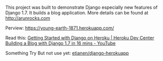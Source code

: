 This project was built to demonstrate Django especially new features of Django 1.7. It builds a blog application. More details can be found at http://arunrocks.com

Perview: https://young-earth-1871.herokuapp.com/

Read this:
[Getting Started with Django on Heroku | Heroku Dev Center](https://devcenter.heroku.com/articles/getting-started-with-django)
[Building a Blog with Django 1.7 in 16 mins - YouTube](https://www.youtube.com/watch?v=7rgph8en0Jc)

Something Try But not use yet:
[etianen/django-herokuapp](https://github.com/etianen/django-herokuapp)
